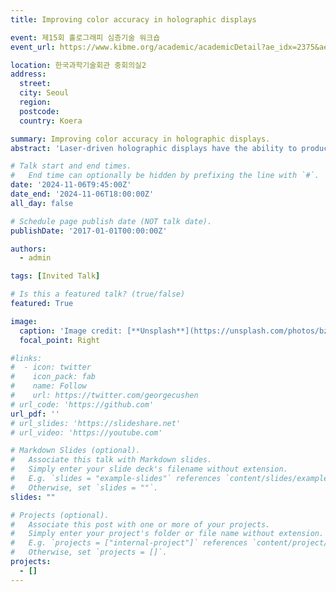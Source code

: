 ```yaml
---
title: Improving color accuracy in holographic displays

event: 제15회 홀로그래피 심층기술 워크숍
event_url: https://www.kibme.org/academic/academicDetail?ae_idx=2375&ae_type=1

location: 한국과학기술회관 중회의실2
address:
  street:  
  city: Seoul
  region:  
  postcode:  
  country: Koera

summary: Improving color accuracy in holographic displays.
abstract: 'Laser-driven holographic displays have the ability to produce wide-color gamut, color-accurate 3D images. However, system imperfections significantly limit these capabilities, leading to inaccurate color representation. This talk will introduce a color-aware optimization technique that improves color accuracy in holographic displays, contributing to a more immersive viewing experience for users in virtual and augmented reality applications.'

# Talk start and end times.
#   End time can optionally be hidden by prefixing the line with `#`.
date: '2024-11-06T9:45:00Z'
date_end: '2024-11-06T18:00:00Z'
all_day: false

# Schedule page publish date (NOT talk date).
publishDate: '2017-01-01T00:00:00Z'

authors:
  - admin

tags: [Invited Talk]

# Is this a featured talk? (true/false)
featured: True

image:
  caption: 'Image credit: [**Unsplash**](https://unsplash.com/photos/bzdhc5b3Bxs)'
  focal_point: Right

#links:
#  - icon: twitter
#    icon_pack: fab
#    name: Follow
#    url: https://twitter.com/georgecushen
# url_code: 'https://github.com'
url_pdf: ''
# url_slides: 'https://slideshare.net'
# url_video: 'https://youtube.com'

# Markdown Slides (optional).
#   Associate this talk with Markdown slides.
#   Simply enter your slide deck's filename without extension.
#   E.g. `slides = "example-slides"` references `content/slides/example-slides.md`.
#   Otherwise, set `slides = ""`.
slides: ""

# Projects (optional).
#   Associate this post with one or more of your projects.
#   Simply enter your project's folder or file name without extension.
#   E.g. `projects = ["internal-project"]` references `content/project/deep-learning/index.md`.
#   Otherwise, set `projects = []`.
projects:
  - []
---
```




